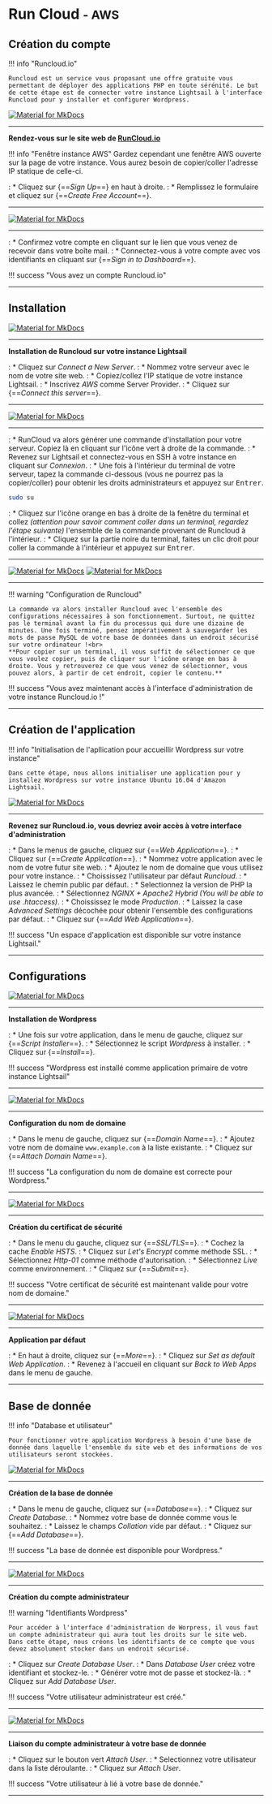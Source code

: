 # Run Cloud <small>- AWS</small>

## Création du compte

!!! info "Runcloud.io"

    Runcloud est un service vous proposant une offre gratuite vous permettant de déployer des applications PHP en toute sérénité. Le but de cette étape est de connecter votre instance Lightsail à l'interface Runcloud pour y installer et configurer Wordpress.

[![Material for MkDocs](assets/images/aws/run-cloud/en/1.gif)](assets/images/aws/run-cloud/en/1.gif)

***

**Rendez-vous sur le site web de <a href="https://runcloud.io/" target="_blank">RunCloud.io</a>**

!!! info "Fenêtre instance AWS"
    Gardez cependant une fenêtre AWS ouverte sur la page de votre instance. Vous aurez besoin de copier/coller l'adresse IP statique de celle-ci.

:    * Cliquez sur {==*Sign Up*==} en haut à droite.
:    * Remplissez le formulaire et cliquez sur {==*Create Free Account*==}.

***

[![Material for MkDocs](assets/images/aws/run-cloud/en/2.gif)](assets/images/aws/run-cloud/en/2.gif)

***

:    * Confirmez votre compte en cliquant sur le lien que vous venez de recevoir dans votre boîte mail.
:    * Connectez-vous à votre compte avec vos identifiants en cliquant sur {==*Sign in to Dashboard*==}.

!!! success "Vous avez un compte Runcloud.io"

***

## Installation

[![Material for MkDocs](assets/images/aws/run-cloud/en/3.gif)](assets/images/aws/run-cloud/en/3.gif)

***

**Installation de Runcloud sur votre instance Lightsail**

:    * Cliquez sur *Connect a New Server*.
:    * Nommez votre serveur avec le nom de votre site web.
:    * Copiez/collez l'IP statique de votre instance Lightsail.
:    * Inscrivez *AWS* comme Server Provider.
:    * Cliquez sur {==*Connect this server*==}.

***

[![Material for MkDocs](assets/images/aws/run-cloud/en/3b.gif)](assets/images/aws/run-cloud/en/3b.gif)

***

:    * RunCloud va alors générer une commande d'installation pour votre serveur. Copiez là en cliquant sur l'icône vert à droite de la commande.
:    * Revenez sur Lightsail et connectez-vous en SSH à votre instance en cliquant sur *Connexion*.
:    * Une fois à l'intérieur du terminal de votre serveur, tapez la commande ci-dessous (vous ne pourrez pas la copier/coller) pour obtenir les droits administrateurs et appuyez sur <kbd>Entrer</kbd>.
``` sh
sudo su
```

:    * Cliquez sur l'icône orange en bas à droite de la fenêtre du terminal et collez *(attention pour savoir comment coller dans un terminal, regardez l'étape suivante)* l'ensemble de la commande provenant de Runcloud à l'intérieur. 
:    * Cliquez sur la partie noire du terminal, faites un clic droit pour coller la commande à l'intérieur et appuyez sur <kbd>Entrer</kbd>.

***

[![Material for MkDocs](assets/images/aws/run-cloud/en/4.gif)](assets/images/aws/run-cloud/en/4.gif)
[![Material for MkDocs](assets/images/aws/run-cloud/en/5.gif)](assets/images/aws/run-cloud/en/5.gif)

***

!!! warning "Configuration de Runcloud"

    La commande va alors installer Runcloud avec l'ensemble des configurations nécessaires à son fonctionnement. Surtout, ne quittez pas le terminal avant la fin du processus qui dure une dizaine de minutes. Une fois terminé, pensez impérativement à sauvegarder les mots de passe MySQL de votre base de données dans un endroit sécurisé sur votre ordinateur !<br>
    **Pour copier sur un terminal, il vous suffit de sélectionner ce que vous voulez copier, puis de cliquer sur l'icône orange en bas à droite. Vous y retrouverez ce que vous venez de sélectionner, vous pouvez alors, à partir de cet endroit, copier le contenu.**

!!! success "Vous avez maintenant accès à l'interface d'administration de votre instance Runcloud.io !"

***

## Création de l'application

!!! info "Initialisation de l'apllication pour accueillir Wordpress sur votre instance"

    Dans cette étape, nous allons initialiser une application pour y installez Wordpress sur votre instance Ubuntu 16.04 d'Amazon Lightsail.

[![Material for MkDocs](assets/images/aws/run-cloud/en/6.gif)](assets/images/aws/run-cloud/en/6.gif)

***

**Revenez sur Runcloud.io, vous devriez avoir accès à votre interface d'administration**

:    * Dans le menus de gauche, cliquez sur {==*Web Application*==}.
:    * Cliquez sur {==*Create Application*==}.
:    * Nommez votre application avec le nom de votre futur site web.
:    * Ajoutez le nom de domaine que vous utilisez pour votre instance.
:    * Choississez l'utilisateur par défaut *Runcloud*.
:    * Laissez le chemin public par défaut.
:    * Selectionnez la version de PHP la plus avancée.
:    * Sélectionnez *NGINX + Apache2 Hybrid (You will be able to use .htaccess)*.
:    * Choississez le mode *Production*.
:    * Laissez la case *Advanced Settings* décochée pour obtenir l'ensemble des configurations par défaut.
:    * Cliquez sur {==*Add Web Application*==}.

!!! success "Un espace d'application est disponible sur votre instance Lightsail."

***

## Configurations

[![Material for MkDocs](assets/images/aws/run-cloud/en/7.gif)](assets/images/aws/run-cloud/en/7.gif)

***

**Installation de Wordpress**

:    * Une fois sur votre application, dans le menu de gauche, cliquez sur {==*Script Installer*==}.
:    * Sélectionnez le script *Wordpress* à installer.
:    * Cliquez sur {==*Install*==}.

!!! success "Wordpress est installé comme application primaire de votre instance Lightsail"

***

[![Material for MkDocs](assets/images/aws/run-cloud/en/8.gif)](assets/images/aws/run-cloud/en/8.gif)

***

**Configuration du nom de domaine**

:    * Dans le menu de gauche, cliquez sur {==*Domain Name*==}.
:    * Ajoutez votre nom de domaine `www.example.com` à la liste existante.
:    * Cliquez sur {==*Attach Domain Name*==}.

!!! success "La configuration du nom de domaine est correcte pour Wordpress."

***

[![Material for MkDocs](assets/images/aws/run-cloud/en/9.gif)](assets/images/aws/run-cloud/en/9.gif)

***

**Création du certificat de sécurité**

:    * Dans le menu du gauche, cliquez sur {==*SSL/TLS*==}.
:    * Cochez la cache *Enable HSTS*.
:    * Cliquez sur *Let's Encrypt* comme méthode SSL.
:    * Sélectionnez *Http-01* comme méthode d'autorisation.
:    * Sélectionnez *Live* comme environnement.
:    * Cliquez sur {==*Submit*==}.

!!! success "Votre certificat de sécurité est maintenant valide pour votre nom de domaine."

***

[![Material for MkDocs](assets/images/aws/run-cloud/en/9b.gif)](assets/images/aws/run-cloud/en/9b.gif)

***

**Application par défaut**

:    * En haut à droite, cliquez sur {==*More*==}.
:    * Cliquez sur *Set as default Web Application*.
:    * Revenez à l'accueil en cliquant sur *Back to Web Apps* dans le menu de gauche.

***

## Base de donnée

!!! info "Database et utilisateur"

    Pour fonctionner votre application Wordpress à besoin d'une base de donnée dans laquelle l'ensemble du site web et des informations de vos utilisateurs seront stockées.

[![Material for MkDocs](assets/images/aws/run-cloud/en/10.gif)](assets/images/aws/run-cloud/en/10.gif)

***

**Création de la base de donnée**

:    * Dans le menu de gauche, cliquez sur {==*Database*==}.
:    * Cliquez sur *Create Database*.
:    * Nommez votre base de donnée comme vous le souhaitez.
:    * Laissez le champs *Collation* vide par défaut.
:    * Cliquez sur {==*Add Database*==}.

!!! success "La base de donnée est disponible pour Wordpress."

***

[![Material for MkDocs](assets/images/aws/run-cloud/en/10b.gif)](assets/images/aws/run-cloud/en/10b.gif)

***

**Création du compte administrateur**

!!! warning "Identifiants Wordpress"
    
    Pour accéder à l'interface d'administration de Worpress, il vous faut un compte administrateur qui aura tout les droits sur le site web. Dans cette étape, nous créons les identifiants de ce compte que vous devez absolument stocker dans un endroit sécurisé.

:    * Cliquez sur *Create Database User*.
:    * Dans *Database User* créez votre identifiant et stockez-le.
:    * Générer votre mot de passe et stockez-là.
:    * Cliquez sur *Add Database User*.

!!! success "Votre utilisateur administrateur est créé."

***

[![Material for MkDocs](assets/images/aws/run-cloud/en/10c.gif)](assets/images/aws/run-cloud/en/10c.gif)

***

**Liaison du compte administrateur à votre base de donnée**

:    * Cliquez sur le bouton vert *Attach User*.
:    * Selectionnez votre utilisateur dans la liste déroulante.
:    * Cliquez sur *Attach User*.

!!! success "Votre utilisateur à lié à votre base de donnée."

***